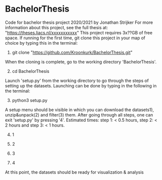 # BachelorThesis
Code for bachelor thesis project 2020/2021 by Jonathan Strijker
For more information about this project, see the full thesis at: "https://theses.liacs.nl/xxxxxxxxxxx"
This project requires 3x??GB of free space.
If running for the first time, git clone this project in your map of choice by typing this in the terminal:
1. git clone "https://github.com/Kroonkurk/BachelorThesis.git"

When the cloning is complete, go to the working directory 'BachelorThesis'.

2. cd BachelorThesis 

Launch 'setup.py' from the working directory to go through the steps of setting up the datasets. Launching can be done by typing in the following in the terminal:

3. python3 setup.py

A setup menu should be visible in which you can download the datasets1), unzip&unpack(2) and filter(3) them. After going through all steps, one can exit 'setup.py' by pressing '4'. Estimated times: step 1: < 0.5 hours, step 2: < 2 hours and step 3: < 1 hours.

4. 1

5. 2

6. 3

7. 4

At this point, the datasets should be ready for visualization & analysis
